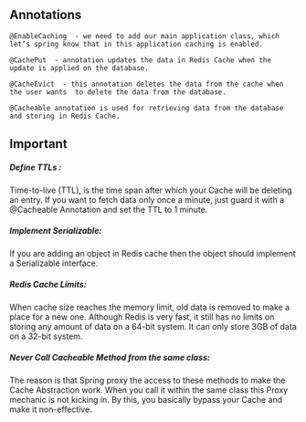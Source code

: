 

## Annotations

    @EnableCaching  - we need to add our main application class, which let’s spring know that in this application caching is enabled.

    @CachePut  - annotation updates the data in Redis Cache when the update is applied on the database.

    @CacheEvict  - this annotation deletes the data from the cache when the user wants  to delete the data from the database.
	
	@Cacheable annotation is used for retrieving data from the database and storing in Redis Cache.



## Important
##### Define TTLs :
Time-to-live (TTL), is the time span after which your Cache will be deleting an entry. If you want to fetch data only once a minute, just guard it with a @Cacheable Annotation and set the TTL to 1 minute.

##### Implement Serializable:
If you are adding an object in Redis cache then the object should implement a Serializable interface.

##### Redis Cache Limits:
When cache size reaches the memory limit, old data is removed to make a place for a new one. Although Redis is very fast, it still has no limits on storing any amount of data on a 64-bit system. It can only store 3GB of data on a 32-bit system.

##### Never Call Cacheable Method from the same class:

The reason is that Spring proxy the access to these methods to make the Cache Abstraction work. When you call it within the same class this Proxy mechanic is not kicking in. By this, you basically bypass your Cache and make it non-effective.


